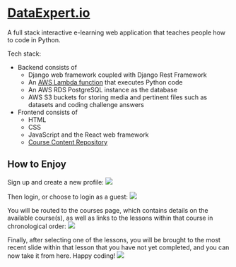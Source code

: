 # [DataExpert.io](www.dataexpert.io)

A full stack interactive e-learning web application that teaches people how to code in Python. 

Tech stack:
* Backend consists of 
    * Django web framework coupled with Django Rest Framework
    * An [AWS Lambda function](https://github.com/dirmi513/DataExpert-Code-Executor-Lambdas) that executes Python
     code
     * An AWS RDS PostgreSQL instance as the database
     * AWS S3 buckets for storing media and pertinent files such as datasets and coding challenge answers
* Frontend consists of 
    * HTML
    * CSS
    * JavaScript and the React web framework
    * [Course Content Repository](https://github.com/dirmi513/DataExpert-Material)


## How to Enjoy

Sign up and create a new profile:
![](https://s3.amazonaws.com/dataexpert.images/Media/signup.png)

Then login, or choose to login as a guest:
![](https://s3.amazonaws.com/dataexpert.images/Media/login.png)

You will be routed to the courses page, which contains details on the available course(s), as well as links to the
 lessons within that course in chronological order:
![](https://s3.amazonaws.com/dataexpert.images/Media/courses.png)

Finally, after selecting one of the lessons, you will be brought to the most recent slide within that lesson that you
 have not yet completed, and you can now take it from here.  Happy coding!
![](https://s3.amazonaws.com/dataexpert.images/Media/slide.png)
